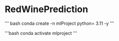# RedWinePrediction
''' bash
conda create -n mlProject python= 3.11 -y
'''

'''bash
conda activate mlproject                                                                                                                                                                       '''             

